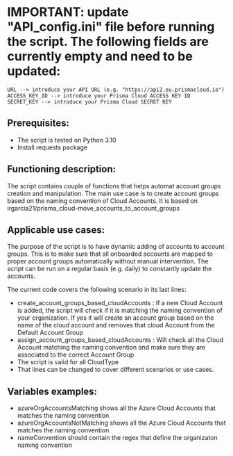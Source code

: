 # IMPORTANT: update "API_config.ini" file before running the script. The following fields are currently empty and need to be updated:
```
URL --> introduce your API URL (e.g. "https://api2.eu.prismacloud.io")
ACCESS_KEY_ID --> introduce your Prisma Cloud ACCESS KEY ID
SECRET_KEY --> introduce your Prisma Cloud SECRET KEY
```
## Prerequisites:
- The script is tested on Python 3.10
- Install requests package
    
## Functioning description:

The script contains couple of functions that helps automat account groups creation and manipulation. The main use case is to create account groups based on the naming convention of Cloud Accounts.
It is based on irgarcia21/prisma_cloud-move_accounts_to_account_groups


## Applicable use cases:

The purpose of the script is to have dynamic adding of accounts to account groups. This is to make sure that all onboarded accounts are mapped to proper account groups automatically without manual intervention. The script can be run on a regular basis (e.g. daily) to constantly update the accounts.

The current code covers the  following scenario in its last lines:
- create_account_groups_based_cloudAccounts : If a new Cloud Account is added, the script will check if it is matching the naming convention of your organization. If yes it will create an account group based on the name of the cloud account and removes that cloud Account from the Default Account Group  
- assign_account_groups_based_cloudAccounts : Will check all the Cloud Account matching the naming convention and make sure they are associated to the correct Account Group
- The script is valid for all CloudType
- That lines can be changed to cover different scenarios or use cases.
## Variables examples:

- azureOrgAccountsMatching shows all the Azure Cloud Accounts that matches the naming convention
- azureOrgAccountsNotMatching shows all the Azure Cloud Accounts that matches the naming convention
- nameConvention should contain the regex that define the organizaton naming convention

